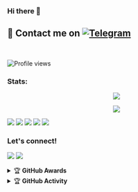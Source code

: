 ### Hi there 👋

<!--
**kenzx23/kenzx23** is a ✨ _special_ ✨ repository because its `README.md` (this file) appears on your GitHub profile.

Here are some ideas to get you started:

- 🔭 I’m currently working on ...
- 🌱 I’m currently learning ...
- 👯 I’m looking to collaborate on ...
- 🤔 I’m looking for help with ...
- 💬 Ask me about ...
- 📫 How to reach me: ...
- 😄 Pronouns: ...
- ⚡ Fun fact: ...
-->


## 📨 Contact me on [![Telegram](https://img.shields.io/badge/telegram-1b77FF.svg?style=for-the-badge&logo=telegram)](https://t.me/xgothboi) 
<br>

![Profile views](https://komarev.com/ghpvc/?username=kenzx23&color=blue&style=flat-square&label=Profile+Views)
### Stats:
<p align="center"><a href="https://github.com/kenzx23"><img src="https://github-readme-stats.vercel.app/api?username=kenzx23&show_icons=true&theme=radical"></a></p>
<p align="center"><a href="https://github.com/kenzx23"><img src="https://github-readme-stats.vercel.app/api/top-langs/?username=kenzx23&theme=radical&layout=compact"></a></p> 


<p>
    <img src="https://img.shields.io/badge/OS-Python-blue?&logo=Python" />
    <img src="https://img.shields.io/badge/OS-Windows-blue?&logo=Windows" />
    <img src="https://img.shields.io/badge/IDE-Xcode-blue?&logo=xcode" />
    <img src="https://img.shields.io/badge/Text%20Editor-Visual%20Studio%20Code-blue?&logo=visual%20studio%20code&logoColor=blue" />
    <img src="https://img.shields.io/badge/Sublime%20Text-gray?&logo=Sublime-Text" />
</p>

### Let's connect!
<p>
    <a href="https://t.me/xgothboi" target="blank"><img src="https://img.shields.io/badge/@xgothboi-30302f?style=flat&logo=telegram" /></a>
    <a href="https://instagram.com/Teguh" target="blank"><img src="https://img.shields.io/badge/@acxken._-30302f?style=flat&logo=instagram" /></a>
</p>
<details>
    <summary>&#127942 <b>GitHub Awards</b></summary><br/>

![Github Trophy](https://github-profile-trophy.vercel.app/?username=phaticusthiccy)

</details>

<details>
    <summary>&#127942 <b>GitHub Activity</b></summary><br/>

![Metrics](https://metrics.lecoq.io/kenzx23?template=classic&repositories.forks=true&languages=1&languages.colors=github&languages.threshold=0%25&config.timezone=Asia%2FJakarta)

</details>
